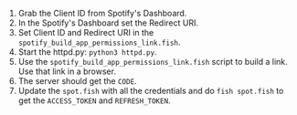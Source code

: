 1. Grab the Client ID from Spotify's Dashboard.
2. In the Spotify's Dashboard set the Redirect URI.
3. Set Client ID and Redirect URI in the `spotify_build_app_permissions_link.fish`.
4. Start the httpd.py: `python3 httpd.py`.
5. Use the `spotify_build_app_permissions_link.fish` script to build a link. Use that link
in a browser.
6. The server should get the `CODE`.
7. Update the `spot.fish` with all the credentials and do `fish spot.fish` to get the
`ACCESS_TOKEN` and `REFRESH_TOKEN`.

